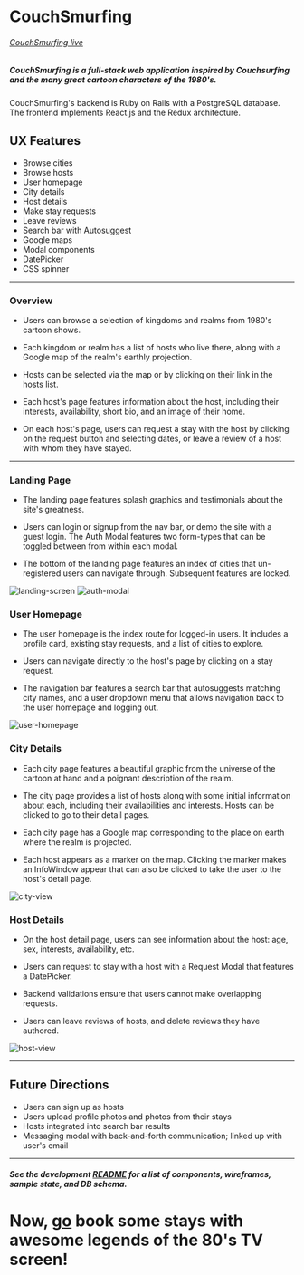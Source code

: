 # CouchSmurfing

###### [CouchSmurfing live][couchsmurfing]

[couchsmurfing]: http://couchsmurfing.herokuapp.com

##### CouchSmurfing is a full-stack web application inspired by Couchsurfing and the many great cartoon characters of the 1980's.


CouchSmurfing's backend is Ruby on Rails with a PostgreSQL database. The frontend implements React.js and the Redux architecture.

## UX Features

  * Browse cities
  * Browse hosts
  * User homepage
  * City details
  * Host details
  * Make stay requests
  * Leave reviews
  * Search bar with Autosuggest
  * Google maps
  * Modal components
  * DatePicker
  * CSS spinner

----
### Overview

  * Users can browse a selection of kingdoms and realms from 1980's cartoon shows.

  * Each kingdom or realm has a list of hosts who live there, along with a Google map of the realm's earthly projection.

  * Hosts can be selected via the map or by clicking on their link in the hosts list.

  * Each host's page features information about the host, including their interests, availability, short bio, and an image of their home.

  * On each host's page, users can request a stay with the host by clicking on the request button and selecting dates, or leave a review of a host with whom they have stayed.
----
### Landing Page

  * The landing page features splash graphics and testimonials about the site's greatness.

  * Users can login or signup from the nav bar, or demo the site with a guest login. The Auth Modal features two form-types that can be toggled between from within each modal.

  * The bottom of the landing page features an index of cities that un-registered users can navigate through. Subsequent features are locked.

  ![landing-screen](/app/assets/images/readme_photos/landing-screen.png)
  ![auth-modal](/app/assets/images/readme_photos/auth-modal.png)

### User Homepage

  * The user homepage is the index route for logged-in users. It includes a profile card, existing stay requests, and a list of cities to explore.

  * Users can navigate directly to the host's page by clicking on a stay request.

  * The navigation bar features a search bar that autosuggests matching city names, and a user dropdown menu that allows navigation back to the user homepage and logging out.

  ![user-homepage](/app/assets/images/readme_photos/user-homepage.png)


### City Details

  * Each city page features a beautiful graphic from the universe of the cartoon at hand and a poignant description of the realm.

  * The city page provides a list of hosts along with some initial information about each, including their availabilities and interests. Hosts can be clicked to go to their detail pages.

  * Each city page has a Google map corresponding to the place on earth where the realm is projected.

  * Each host appears as a marker on the map. Clicking the marker makes an InfoWindow appear that can also be clicked to take the user to the host's detail page.

  ![city-view](/app/assets/images/readme_photos/city-view.png)


### Host Details

  * On the host detail page, users can see information about the host: age, sex, interests, availability, etc.

  * Users can request to stay with a host with a Request Modal that features a DatePicker.

  * Backend validations ensure that users cannot make overlapping requests.

  * Users can leave reviews of hosts, and delete reviews they have authored.

  ![host-view](/app/assets/images/readme_photos/host-view.png)

______
## Future Directions
  * Users can sign up as hosts
  * Users upload profile photos and photos from their stays
  * Hosts integrated into search bar results
  * Messaging modal with back-and-forth communication; linked up with user's email


___
##### See the development [README][readme] for a list of components, wireframes, sample state, and DB schema.

[readme]: docs/readme.md

# Now, [go][couchsmurfing] book some stays with awesome legends of the 80's TV screen!
